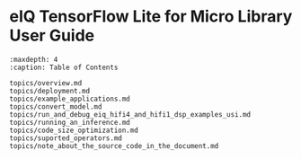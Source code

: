 # eIQ TensorFlow Lite for Micro Library User Guide


```{tocTree}
:maxdepth: 4
:caption: Table of Contents

topics/overview.md
topics/deployment.md
topics/example_applications.md
topics/convert_model.md
topics/run_and_debug_eiq_hifi4_and_hifi1_dsp_examples_usi.md
topics/running_an_inference.md
topics/code_size_optimization.md
topics/suported_operators.md
topics/note_about_the_source_code_in_the_document.md
```